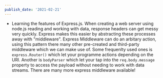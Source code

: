 ```yaml
---
publish_date: '2021-02-21'
---
```


- Learning the features of Express.js. When creating a web server using node.js reading and working with data, response headers can get messy very quickly. Express makes this easier by abstracting these processes away with "middleware". Express Middleware can do an arbitary action, using this pattern there many other pre-created and third-party middleware which we can make use of. Some frequenlty used ones is `express.Router()` which let your programme actions depending on the URI. Another is `bodyParser` which let your tap into the `req.body.message` property to access the payload without needing to work with data streams. There are many more express middleware available!
